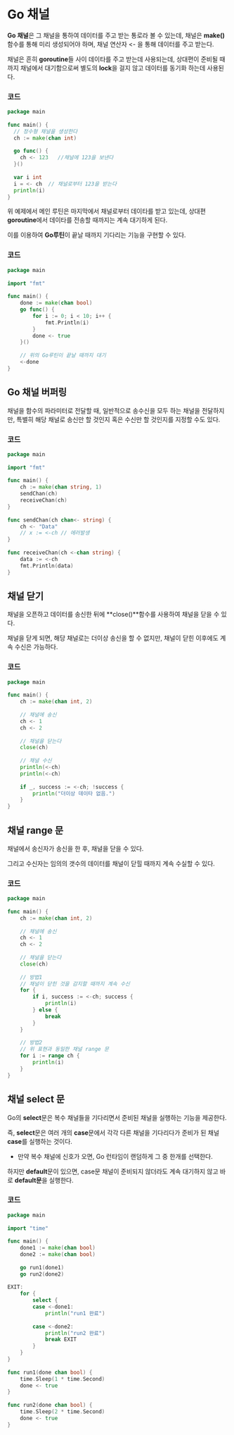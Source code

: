 # **Go 채널**
**Go 채널**은 그 채널을 통하여 데이터를 주고 받는 통로라 볼 수 있는데, 채널은 **make()** 함수를 통해 미리 생성되어야 하며, 채널 연산자 <- 을 통해 데이터를 주고 받는다.

채널은 흔히 **goroutine**들 사이 데이타를 주고 받는데 사용되는데, 상대편이 준비될 때까지 채널에서 대기함으로써 별도의 **lock**을 걸지 않고 데이터를 동기화 하는데 사용된다.

### **코드**
``` go
package main
 
func main() {
  // 정수형 채널을 생성한다 
  ch := make(chan int)
 
  go func() {
    ch <- 123   //채널에 123을 보낸다
  }()
 
  var i int
  i = <- ch  // 채널로부터 123을 받는다
  println(i)
}
```

위 예제에서 메인 루틴은 마지막에서 채널로부터 데이타를 받고 있는데, 상대편 **goroutine**에서 데이타를 전송할 때까지는 계속 대기하게 된다. 

이를 이용하여 **Go루틴**이 끝날 때까지 기다리는 기능을 구현할 수 있다.

### **코드**
``` go
package main
 
import "fmt"
 
func main() {
    done := make(chan bool)
    go func() {
        for i := 0; i < 10; i++ {
            fmt.Println(i)
        }
        done <- true
    }()
 
    // 위의 Go루틴이 끝날 때까지 대기
    <-done
}
```

## **Go 채널 버퍼링**
채널을 함수의 파라미터로 전달할 때, 일반적으로 송수신을 모두 하는 채널을 전달하지만, 특별히 해당 채널로 송신만 할 것인지 혹은 수신만 할 것인지를 지정할 수도 있다.  

### **코드**
``` go
package main
 
import "fmt"
 
func main() {
    ch := make(chan string, 1)
    sendChan(ch)
    receiveChan(ch)
}
 
func sendChan(ch chan<- string) {
    ch <- "Data"
    // x := <-ch // 에러발생
}
 
func receiveChan(ch <-chan string) {
    data := <-ch
    fmt.Println(data)
}
```

## **채널 닫기**
채널을 오픈하고 데이터를 송신한 뒤에 **close()**함수를 사용하여 채널을 닫을 수 있다. 

채널을 닫게 되면, 해당 채널로는 더이상 송신을 할 수 없지만, 채널이 닫힌 이후에도 계속 수신은 가능하다.

### **코드**
``` go
package main
 
func main() {
    ch := make(chan int, 2)
     
    // 채널에 송신
    ch <- 1
    ch <- 2
     
    // 채널을 닫는다
    close(ch)
 
    // 채널 수신
    println(<-ch)
    println(<-ch)
     
    if _, success := <-ch; !success {
        println("더이상 데이타 없음.")
    }
}
```

## **채널 range 문**
채널에서 송신자가 송신을 한 후, 채널을 닫을 수 있다.

그리고 수신자는 임의의 갯수의 데이터를 채널이 닫힐 때까지 계속 수실할 수 있다. 

### **코드**
``` go
package main
 
func main() {
    ch := make(chan int, 2)
 
    // 채널에 송신
    ch <- 1
    ch <- 2
 
    // 채널을 닫는다
    close(ch)
 
    // 방법1
    // 채널이 닫힌 것을 감지할 때까지 계속 수신
    for {
        if i, success := <-ch; success {
            println(i)
        } else {
            break
        }
    }
 
    // 방법2
    // 위 표현과 동일한 채널 range 문
    for i := range ch {
        println(i)
    }
}
```

## **채널 select 문**
Go의 **select**문은 복수 채널들을 기다리면서 준비된 채널을 실행하는 기능을 제공한다.

즉, **select**문은 여러 개의 **case**문에서 각각 다른 채널을 기다리다가 준비가 된 채널 **case**를 실행하는 것이다. 
* 만약 복수 채널에 신호가 오면, Go 런타임이 랜덤하게 그 중 한개를 선택한다. 

하지만 **default**문이 있으면, case문 채널이 준비되지 않더라도 계속 대기하지 않고 바로 **default문**을 실행한다.

### **코드**
``` go
package main
 
import "time"
 
func main() {
    done1 := make(chan bool)
    done2 := make(chan bool)
 
    go run1(done1)
    go run2(done2)
 
EXIT:
    for {
        select {
        case <-done1:
            println("run1 완료")
 
        case <-done2:
            println("run2 완료")
            break EXIT
        }
    }
}
 
func run1(done chan bool) {
    time.Sleep(1 * time.Second)
    done <- true
}
 
func run2(done chan bool) {
    time.Sleep(2 * time.Second)
    done <- true
}
```